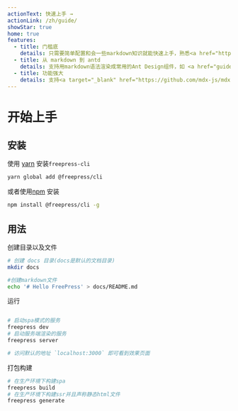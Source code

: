 ```yaml
---
actionText: 快速上手 →
actionLink: /zh/guide/
showStar: true
home: true
features:
  - title: 门槛底
    details: 只需要简单配置和会一些markdown知识就能快速上手，熟悉<a href="https://vuepress.vuejs.org/">Vuepress</a>的用户使用起来更是得心应手
  - title: 从 markdown 到 antd
    details: 支持用markdown语法渲染成常用的Ant Design组件，如 <a href="guide/markdown#%E6%8F%90%E7%A4%BA%E6%A1%86%EF%BC%88alert%EF%BC%89">Alert</a>
  - title: 功能强大
    details: 支持<a target="_blank" href="https://github.com/mdx-js/mdx">mdx</a>，支持<a href="guide/theme#custom-layout">自定义布局</a>(例如自定义网站头部，底部， 首页等)
---
```


# 开始上手

## 安装

使用 [yarn](https://yarnpkg.com) 安装`freepress-cli`

```bash
yarn global add @freepress/cli
```

或者使用[npm](https://docs.npmjs.com/cli/install.html) 安装

```bash
npm install @freepress/cli -g
```

## 用法

创建目录以及文件

```bash
# 创建 docs 目录(docs是默认的文档目录)
mkdir docs

#创建markdown文件
echo '# Hello FreePress' > docs/README.md

```

运行

```bash

# 启动spa模式的服务
freepress dev
# 启动服务端渲染的服务
freepress server

# 访问默认的地址 `localhost:3000` 即可看到效果页面
```

打包构建

```bash
# 在生产环境下构建spa
freepress build
# 在生产环境下构建ssr并且声称静态html文件
freepress generate
```
